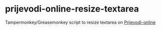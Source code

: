 # prijevodi-online-resize-textarea
Tampermonkey/Greasemonkey script to resize textarea on [Prijevodi-online](https://www.prijevodi-online.org)
